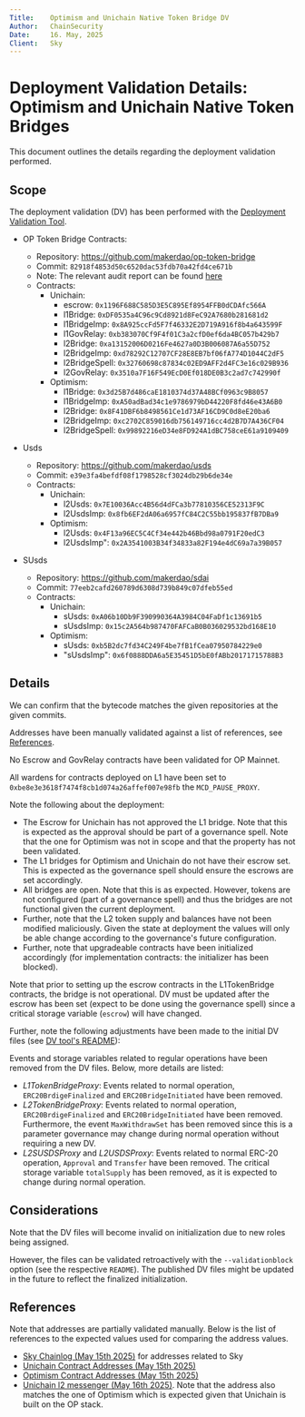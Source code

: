```yaml
---
Title:    Optimism and Unichain Native Token Bridge DV
Author:   ChainSecurity  
Date:     16. May, 2025
Client:   Sky
---
```


# Deployment Validation Details: Optimism and Unichain Native Token Bridges

This document outlines the details regarding the deployment validation performed.

## Scope

The deployment validation (DV) has been performed with the [Deployment Validation Tool](https://github.com/ChainSecurity/deployment_validation).

- OP Token Bridge Contracts:
    - Repository: https://github.com/makerdao/op-token-bridge
    - Commit: `82918f4853d50c6520dac53fdb70a42fd4ce671b`
    - Note: The relevant audit report can be found [here](https://www.chainsecurity.com/security-audit/makerdao-op-token-bridge) 
    - Contracts:
        - Unichain:
            - escrow: `0x1196F688C585D3E5C895Ef8954FFB0dCDAfc566A`
            - l1Bridge: `0xDF0535a4C96c9Cd8921d8FeC92A7680b281681d2`
            - l1BridgeImp: `0x8A925ccFd5F7f46332E2D719A916f8b4a643599F`
            - l1GovRelay: `0xb383070Cf9F4f01C3a2cfD0ef6da4BC057b429b7`
            - l2Bridge: `0xa13152006D0216Fe4627a0D3B006087A6a55D752`
            - l2BridgeImp: `0xd78292C12707CF28E8EB7bf06fA774D1044C2dF5`
            - l2BridgeSpell: `0x32760698c87834c02ED9AFF2d4FC3e16c029B936`
            - l2GovRelay: `0x3510a7F16F549EcD0Ef018DE0B3c2ad7c742990f`
        - Optimism:
            - l1Bridge: `0x3d25B7d486caE1810374d37A48BCf0963c9B8057`
            - l1BridgeImp: `0xA50adBad34c1e9786979bD44220F8fd46e43A6B0`
            - l2Bridge: `0x8F41DBF6b8498561Ce1d73AF16CD9C0d8eE20ba6`
            - l2BridgeImp: `0xc2702C859016db756149716cc4d2B7D7A436CF04`
            - l2BridgeSpell: `0x99892216eD34e8FD924A1dBC758ceE61a9109409`

- Usds
    - Repository: https://github.com/makerdao/usds
    - Commit: `e39e3fa4befdf08f1798528cf3024db29b6de34e`
    - Contracts:
        - Unichain:
            - l2Usds: `0x7E10036Acc4B56d4dFCa3b77810356CE52313F9C`
            - l2UsdsImp: `0x8fb6EF2dA06a6957fC84C2C55bb195837fB7DBa9`
        - Optimism:
            - l2Usds: `0x4F13a96EC5C4Cf34e442b46Bbd98a0791F20edC3`
            - l2UsdsImp": `0x2A3541003B34f34833a82F194e4dC69a7a39B057`

- SUsds
    - Repository: https://github.com/makerdao/sdai
    - Commit: `77eeb2cafd260789d6308d739b849c07dfeb55ed`
    - Contracts:
        - Unichain:
            - sUsds: `0xA06b10Db9F390990364A3984C04FaDf1c13691b5`
            - sUsdsImp: `0x15c2A564b987470FAFCaB0B036029532bd168E10`
        - Optimism:
            - sUsds: `0xb5B2dc7fd34C249F4be7fB1fCea07950784229e0`
            - "sUsdsImp": `0x6f0888DDA6a5E35451D5bE0fABb20171715788B3`

## Details

We can confirm that the bytecode matches the given repositories at the given commits.

Addresses have been manually validated against a list of references, see [References](#references).

No Escrow and GovRelay contracts have been validated for OP Mainnet.

All wardens for contracts deployed on L1 have been set to `0xbe8e3e3618f7474f8cb1d074a26affef007e98fb` the `MCD_PAUSE_PROXY`.

Note the following about the deployment:

- The Escrow for Unichain has not approved the L1 bridge. Note that this is expected as the approval should be part of a governance spell. Note that the one for Optimism was not in scope and that the property has not been validated.
- The L1 bridges for Optimism and Unichain do not have their escrow set. This is expected as the governance spell should ensure the escrows are set accordingly. 
- All bridges are open. Note that this is as expected. However, tokens are not configured (part of a governance spell) and thus the bridges are not functional given the current deployment.
- Further, note that the L2 token supply and balances have not been modified maliciously. Given the state at deployment the values will only be able change according to the governance's future configuration.
- Further, note that upgradeable contracts have been initialized accordingly (for implementation contracts: the initializer has been blocked).

Note that prior to setting up the escrow contracts in the L1TokenBridge contracts, the bridge is not operational. DV must be updated after the escrow has been set (expect to be done using the governance spell) since a critical storage variable (`escrow`) will have changed.

Further, note the following adjustments have been made to the initial DV files (see [DV tool's README](https://github.com/ChainSecurity/deployment_validation?tab=readme-ov-file#step-2---validate-data-and-select-constraints)):

Events and storage variables related to regular operations have been removed from the DV files. Below, more details are listed:

- *L1TokenBridgeProxy*: Events related to normal operation, `ERC20BrdigeFinalized` and `ERC20BridgeInitiated` have been removed.
- *L2TokenBridgeProxy*: Events related to normal operation, `ERC20BrdigeFinalized` and `ERC20BridgeInitiated` have been removed. Furthermore, the event `MaxWithdrawSet` has been removed since this is a parameter governance may change during normal operation without requiring a new DV.
- *L2SUSDSProxy* and *L2USDSProxy*: Events related to normal ERC-20 operation, `Approval` and `Transfer` have been removed. The critical storage variable ``totalSupply`` has been removed, as it is expected to change during normal operation.


## Considerations

Note that the DV files will become invalid on initialization due to new roles being assigned.

However, the files can be validated retroactively with the `--validationblock` option (see the respective `README`).
The published DV files might be updated in the future to reflect the finalized initialization.


## References

Note that addresses are partially validated manually.
Below is the list of references to the expected values used for comparing the address values.

- [Sky Chainlog (May 15th 2025)](https://chainlog.sky.money/) for addresses related to Sky
- [Unichain Contract Addresses (May 15th 2025)](https://docs.unichain.org/docs/technical-information/contract-addresses)
- [Optimism Contract Addresses (May 15th 2025)](https://docs.optimism.io/superchain/addresses)
- [Unichain l2 messenger (May 16th 2025)](https://unichain.blockscout.com/address/0x4200000000000000000000000000000000000007). Note that the address also matches the one of Optimism which is expected given that Unichain is built on the OP stack.
